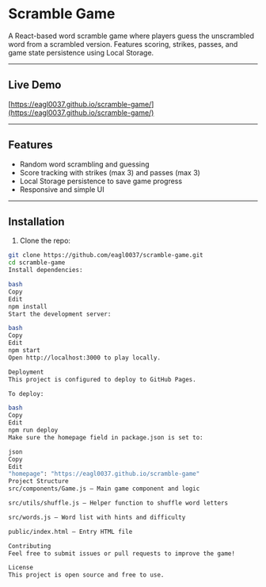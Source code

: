 # Scramble Game

A React-based word scramble game where players guess the unscrambled word from a scrambled version. Features scoring, strikes, passes, and game state persistence using Local Storage.

---

## Live Demo

[https://eagl0037.github.io/scramble-game/](https://eagl0037.github.io/scramble-game/)



---

## Features

- Random word scrambling and guessing
- Score tracking with strikes (max 3) and passes (max 3)
- Local Storage persistence to save game progress
- Responsive and simple UI

---

## Installation

1. Clone the repo:

```bash
git clone https://github.com/eagl0037/scramble-game.git
cd scramble-game
Install dependencies:

bash
Copy
Edit
npm install
Start the development server:

bash
Copy
Edit
npm start
Open http://localhost:3000 to play locally.

Deployment
This project is configured to deploy to GitHub Pages.

To deploy:

bash
Copy
Edit
npm run deploy
Make sure the homepage field in package.json is set to:

json
Copy
Edit
"homepage": "https://eagl0037.github.io/scramble-game"
Project Structure
src/components/Game.js — Main game component and logic

src/utils/shuffle.js — Helper function to shuffle word letters

src/words.js — Word list with hints and difficulty

public/index.html — Entry HTML file

Contributing
Feel free to submit issues or pull requests to improve the game!

License
This project is open source and free to use.
